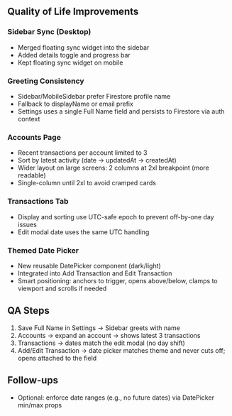 ## Quality of Life Improvements

### Sidebar Sync (Desktop)

- Merged floating sync widget into the sidebar
- Added details toggle and progress bar
- Kept floating sync widget on mobile

### Greeting Consistency

- Sidebar/MobileSidebar prefer Firestore profile name
- Fallback to displayName or email prefix
- Settings uses a single Full Name field and persists to Firestore via auth context

### Accounts Page

- Recent transactions per account limited to 3
- Sort by latest activity (date → updatedAt → createdAt)
- Wider layout on large screens: 2 columns at 2xl breakpoint (more readable)
- Single-column until 2xl to avoid cramped cards

### Transactions Tab

- Display and sorting use UTC-safe epoch to prevent off-by-one day issues
- Edit modal date uses the same UTC handling

### Themed Date Picker

- New reusable DatePicker component (dark/light)
- Integrated into Add Transaction and Edit Transaction
- Smart positioning: anchors to trigger, opens above/below, clamps to viewport and scrolls if needed

## QA Steps

1. Save Full Name in Settings → Sidebar greets with name
2. Accounts → expand an account → shows latest 3 transactions
3. Transactions → dates match the edit modal (no day shift)
4. Add/Edit Transaction → date picker matches theme and never cuts off; opens attached to the field

## Follow-ups

- Optional: enforce date ranges (e.g., no future dates) via DatePicker min/max props
